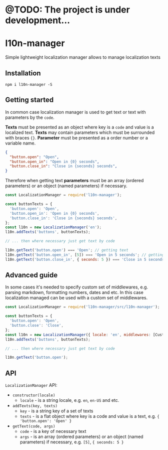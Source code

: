 # @TODO: The project is under development...

# l10n-manager

Simple lightweight localization manager allows to manage localization texts

## Installation

`npm i l10n-manager -S`

## Getting started

In common case localization manager is used to get text or text with parameters by the `code`.

__Texts__ must be presented as an object where key is a `code` and value is a localized text.
__Texts__ may contain parameters which must be surrounded with braces `{}`.
__Parameter__ must be presented as a order number or a variable name.

```json
{
  "button.open": "Open",
  "button.open_in": "Open in {0} seconds",
  "button.close_in": "Close in {seconds} seconds",
}
```

Therefore when getting text __parameters__ must be an array (ordered parameters) or an object (named parameters) if necessary.

```javascript
const LocalizationManager = require('l10n-manager');

const buttonTexts = {
  'button.open': 'Open',
  'button.open_in': 'Open in {0} seconds',
  'button.close_in': 'Close in {seconds} seconds',
};
const l10n = new LocalizationManager('en');
l10n.addTexts('buttons', buttonTexts);

// ... then where necessary just get text by code

l10n.getText('button.open') === 'Open'; // getting text
l10n.getText('button.open_in', [5]) === 'Open in 5 seconds'; // getting text with ordered parameters
l10n.getText('button.close_in', { seconds: 5 }) === 'Close in 5 seconds'; // getting text with named parameters
```

## Advanced guide

In some cases it's needed to specify custom set of middlewares, e.g. parsing markdown, formatting numbers, dates and etc.
In this case localization managed can be used with a custom set of middlewares.

```javascript
const LocalizationManager = require('l10n-manager/src/l10n-manager');

const buttonTexts = {
  'button.open': 'Open',
  'button.close': 'Close',
};
const l10n = new LocalizationManager({ locale: 'en', middlewares: [CustomMiddleware1, CustomMiddleware2, ...] });
l10n.addTexts('buttons', buttonTexts);

// ... then where necessary just get text by code

l10n.getText('button.open');
```

## API

`LocalizationManager` API:
- `constructor(locale)`
  - `locale` - is a string locale, e.g. `en`, `en-US` and etc.
- `addTexts(key, texts)`
  - `key` - is a string key of a set of texts
  - `texts` - is a flat object where key is a code and value is a text, e.g. `{ 'button.open': 'Open' }`
- `getText(code, args)`
  - `code` - is a key of necessary text
  - `args` - is an array (ordered parameters) or an object (named parameters) if necessary, e.g. `[5]`, `{ seconds: 5 }`

